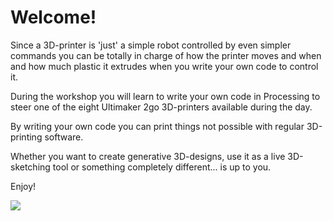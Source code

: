 # Welcome!

Since a 3D-printer is 'just' a simple robot controlled by even simpler commands you can be totally in charge of how the printer moves and when and how much plastic it extrudes when you write your own code to control it.

During the workshop you will learn to write your own code in Processing to steer one of the eight Ultimaker 2go 3D-printers available during the day. 

By writing your own code you can print things not possible with regular 3D-printing software. 

Whether you want to create generative 3D-designs, use it as a live 3D-sketching tool or something completely different... is up to you.

Enjoy!

![](https://user-images.githubusercontent.com/156066/51444802-d6a53b80-1cfc-11e9-8a65-77f44da3b255.png)
